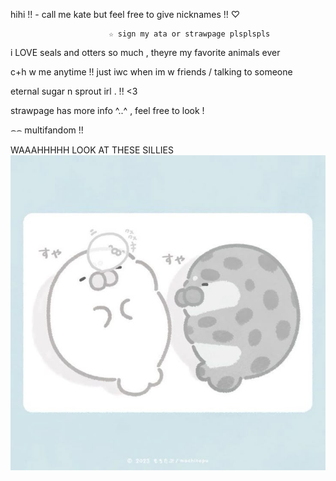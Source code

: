 hihi !! - call me kate but feel free to give nicknames !! ♡

                          ☆ sign my ata or strawpage plsplspls 

i LOVE seals and otters so much , theyre my favorite animals ever

c+h w me anytime !! just iwc when im w friends / talking to someone

eternal sugar n sprout irl . !! <3

strawpage has more info ^..^ , feel free to look !

 ⌢⌢ multifandom !!

WAAAHHHHH LOOK AT THESE SILLIES
![image alt](https://github.com/aevsria/aevsria/blob/main/me.jpg?raw=true)

<!--
**aevsria/aevsria** is a ✨ _special_ ✨ repository because its `README.md` (this file) appears on your GitHub profile.

Here are some ideas to get you started:

- 🔭 I’m currently working on ...
- 🌱 I’m currently learning ...
- 👯 I’m looking to collaborate on ...
- 🤔 I’m looking for help with ...
- 💬 Ask me about ...
- 📫 How to reach me: ...
- 😄 Pronouns: ...
- ⚡ Fun fact: ...
-->

